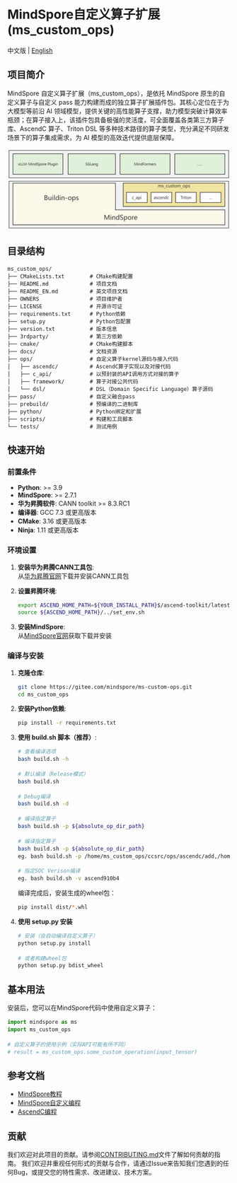 # MindSpore自定义算子扩展 (ms_custom_ops)

中文版 | [English](README_EN.md)

## 项目简介

MindSpore 自定义算子扩展（ms_custom_ops），是依托 MindSpore 原生的自定义算子与自定义 pass 能力构建而成的独立算子扩展插件包。其核心定位在于为大模型等前沿 AI 领域模型，提供关键的高性能算子支撑，助力模型突破计算效率瓶颈；在算子接入上，该插件包具备极强的灵活度，可全面覆盖各类第三方算子库、AscendC 算子、Triton DSL 等多种技术路径的算子类型，充分满足不同研发场景下的算子集成需求，为 AI 模型的高效迭代提供底层保障。

<div align="center">
  <img src="docs/arch.png" alt="Description" width="800" />
</div>

## 目录结构

```
ms_custom_ops/
├── CMakeLists.txt        # CMake构建配置
├── README.md             # 项目文档
├── README_EN.md          # 英文项目文档
├── OWNERS                # 项目维护者
├── LICENSE               # 开源许可证
├── requirements.txt      # Python依赖
├── setup.py              # Python包配置
├── version.txt           # 版本信息
├── 3rdparty/             # 第三方依赖
├── cmake/                # CMake构建脚本
├── docs/                 # 文档资源
├── ops/                  # 自定义算子kernel源码与接入代码
│   ├── ascendc/          # AscendC算子实现以及对接代码
│   ├── c_api/            # 以预封装的API调用方式对接的算子
│   ├── framework/        # 算子对接公共代码
│   └── dsl/              # DSL（Domain Specific Language）算子源码
├── pass/                 # 自定义融合pass
├── prebuild/             # 预编译的二进制库
├── python/               # Python绑定和扩展
├── scripts/              # 构建和工具脚本
└── tests/                # 测试用例
```

## 快速开始

### 前置条件

- **Python**: >= 3.9
- **MindSpore**: >= 2.7.1
- **华为昇腾软件**: CANN toolkit >= 8.3.RC1
- **编译器**: GCC 7.3 或更高版本
- **CMake**: 3.16 或更高版本
- **Ninja**: 1.11 或更高版本

### 环境设置

1. **安装华为昇腾CANN工具包**:  
   从[华为昇腾官网](https://www.hiascend.com/developer/download/community/result?module=cann)下载并安装CANN工具包

2. **设置昇腾环境**:
   ```bash
   export ASCEND_HOME_PATH=${YOUR_INSTALL_PATH}$/ascend-toolkit/latest
   source ${ASCEND_HOME_PATH}/../set_env.sh
   ```

3. **安装MindSpore**:  
   从[MindSpore官网](https://www.mindspore.cn/install)获取下载并安装

### 编译与安装

1. **克隆仓库**:
   ```bash
   git clone https://gitee.com/mindspore/ms-custom-ops.git
   cd ms_custom_ops
   ```

2. **安装Python依赖**:
   ```bash
   pip install -r requirements.txt
   ```

3. **使用 build.sh 脚本（推荐）**:

   ```bash
   # 查看编译选项
   bash build.sh -h
   
   # 默认编译（Release模式）
   bash build.sh
   
   # Debug编译
   bash build.sh -d
   
   # 编译指定算子
   bash build.sh -p ${absolute_op_dir_path}
   
   # 编译指定算子
   bash build.sh -p ${absolute_op_dir_path}
   eg. bash build.sh -p /home/ms_custom_ops/ccsrc/ops/ascendc/add,/home/ms_custom_ops/ccsrc/ops/ascendc/add
   
   # 指定SOC Verison编译
   eg. bash build.sh -v ascend910b4
   ```

   编译完成后，安装生成的wheel包：
   ```bash
   pip install dist/*.whl
   ```

4. **使用 setup.py 安装**

   ```bash
   # 安装（会自动编译自定义算子）
   python setup.py install
   
   # 或者构建wheel包
   python setup.py bdist_wheel
   ```

## 基本用法

   安装后，您可以在MindSpore代码中使用自定义算子：

   ```python
   import mindspore as ms
   import ms_custom_ops
   
   # 自定义算子的使用示例（实际API可能有所不同）
   # result = ms_custom_ops.some_custom_operation(input_tensor)
   ```

## 参考文档
- [MindSpore教程](https://www.mindspore.cn/tutorials/zh-CN/r2.7.0/index.html)
- [MindSpore自定义编程](https://www.mindspore.cn/tutorials/zh-CN/r2.7.0/custom_program/op_custom.html)
- [AscendC编程](https://www.hiascend.com/cann/ascend-c)

## 贡献

我们欢迎对此项目的贡献。请参阅[CONTRIBUTING.md](https://www.mindspore.cn/vllm_mindspore/docs/zh-CN/master/developer_guide/contributing.html)文件了解如何贡献的指南。
我们欢迎并重视任何形式的贡献与合作，请通过Issue来告知我们您遇到的任何Bug，或提交您的特性需求、改进建议、技术方案。